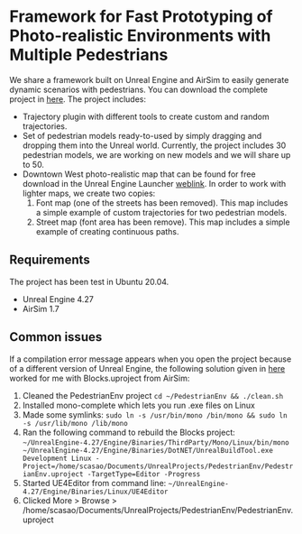 # Framework for Fast Prototyping of Photo-realistic Environments with Multiple Pedestrians

We share a framework built on Unreal Engine and AirSim to easily generate dynamic scenarios with pedestrians. You can download the complete project in [here](https://drive.google.com/file/d/1Jzd747ZTj-VjD5TzIkcCziUQXXGX6eVX/view?usp=sharing). The project includes: 
- Trajectory plugin with different tools to create custom and random trajectories. 
- Set of pedestrian models ready-to-used by simply dragging and dropping them into the Unreal world. Currently, the project includes 30 pedestrian models, we are working on new models and we will share up to 50.
- Downtown West photo-realistic map that can be found for free download in the Unreal Engine Launcher [weblink](https://www.unrealengine.com/marketplace/en-US/product/6bb93c7515e148a1a0a0ec263db67d5b). In order to work with lighter maps, we create two copies: 
  1. Font map (one of the streets has been removed). This map includes a simple example of custom trajectories for two pedestrian models.
  2. Street map (font area has been remove). This map includes a simple example of creating continuous paths. 
  
  
 ## Requirements
  
 The project has been test in Ubuntu 20.04. 
 - Unreal Engine 4.27
 - AirSim 1.7 
  
 ## Common issues
 
 If a compilation error message appears when you open the project because of a different version of Unreal Engine, the following solution given in [here](https://github.com/microsoft/AirSim/issues/4535) worked for me with Blocks.uproject from AirSim: 
 1. Cleaned the PedestrianEnv project ```cd ~/PedestrianEnv && ./clean.sh```
 2. Installed mono-complete which lets you run .exe files on Linux
 3. Made some symlinks: ```sudo ln -s /usr/bin/mono /bin/mono && sudo ln -s /usr/lib/mono /lib/mono```
 4. Ran the following command to rebuild the Blocks project: ```~/UnrealEngine-4.27/Engine/Binaries/ThirdParty/Mono/Linux/bin/mono ~/UnrealEngine-4.27/Engine/Binaries/DotNET/UnrealBuildTool.exe Development Linux -Project=/home/scasao/Documents/UnrealProjects/PedestrianEnv/PedestrianEnv.uproject -TargetType=Editor -Progress```
 5. Started UE4Editor from command line: ```~/UnrealEngine-4.27/Engine/Binaries/Linux/UE4Editor```
 6. Clicked More > Browse > /home/scasao/Documents/UnrealProjects/PedestrianEnv/PedestrianEnv.uproject 
 
